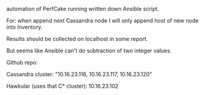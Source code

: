  automation of PerfCake running written down Ansible script.

For: when append next Cassandra node I will only append host of new node into Inventory.

Results should be collected on localhost in some report.


But seems like Ansible can't do subtraction of two integer values.

Github repo:

Cassandra cluster: "10.16.23.116, 10.16.23.117, 10.16.23.120"

Hawkular (uses that C* cluster): 10.16.23.102


